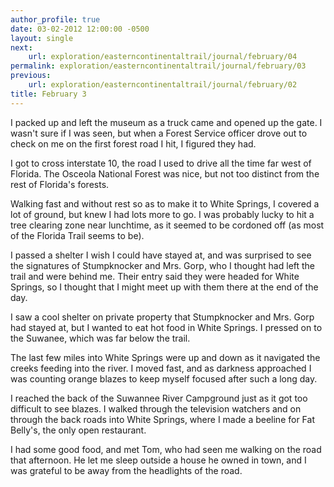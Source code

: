 ```yaml
---
author_profile: true
date: 03-02-2012 12:00:00 -0500
layout: single
next:
    url: exploration/easterncontinentaltrail/journal/february/04
permalink: exploration/easterncontinentaltrail/journal/february/03
previous:
    url: exploration/easterncontinentaltrail/journal/february/02
title: February 3
---
```

I packed up and left the museum as a truck came and opened up the gate. I wasn't sure if I was seen, but when a Forest Service officer drove out to check on me on the first forest road I hit, I figured they had.

I got to cross interstate 10, the road I used to drive all the time far west of Florida. The Osceola National Forest was nice, but not too distinct from the rest of Florida's forests.

Walking fast and without rest so as to make it to White Springs, I covered a lot of ground, but knew I had lots more to go. I was probably lucky to hit a tree clearing zone near lunchtime, as it seemed to be cordoned off (as most of the Florida Trail seems to be).

I passed a shelter I wish I could have stayed at, and was surprised to see the signatures of Stumpknocker and Mrs. Gorp, who I thought had left the trail and were behind me. Their entry said they were headed for White Springs, so I thought that I might meet up with them there at the end of the day.

I saw a cool shelter on private property that Stumpknocker and Mrs. Gorp had stayed at, but I wanted to eat hot food in White Springs. I pressed on to the Suwanee, which was far below the trail.

The last few miles into White Springs were up and down as it navigated the creeks feeding into the river. I moved fast, and as darkness approached I was counting orange blazes to keep myself focused after such a long day.

I reached the back of the Suwannee River Campground just as it got too difficult to see blazes. I walked through the television watchers and on through the back roads into White Springs, where I made a beeline for Fat Belly's, the only open restaurant.

I had some good food, and met Tom, who had seen me walking on the road that afternoon. He let me sleep outside a house he owned in town, and I was grateful to be away from the headlights of the road.